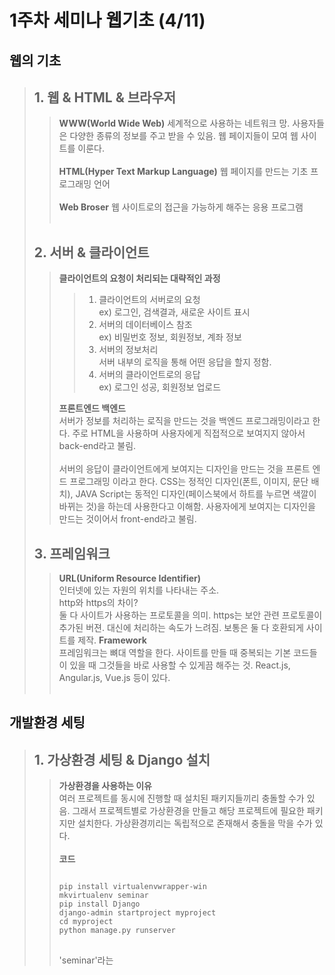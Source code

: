 1주차 세미나 웹기초 (4/11)
==============
웹의 기초
----------------------
>## 1. 웹 & HTML & 브라우저
>    >**WWW(World Wide Web)**
>    >세계적으로 사용하는 네트워크 망.
>    >사용자들은 다양한 종류의 정보를 주고 받을 수 있음.
>    >웹 페이지들이 모여 웹 사이트를 이룬다.<br><br>
>    >**HTML(Hyper Text Markup Language)**
>    >웹 페이지를 만드는 기초 프로그래밍 언어<br><br>
>    >**Web Broser**
>    >웹 사이트로의 접근을 가능하게 해주는 응용 프로그램<br><br>
>## 2. 서버 & 클라이언트
>    >**클라이언트의 요청이 처리되는 대략적인 과정**
>    >    >1. 클라이언트의 서버로의 요청<br>
>    >    >ex) 로그인, 검색결과, 새로운 사이트 표시
>    >    >2. 서버의 데이터베이스 참조<br>
>    >    >ex) 비밀번호 정보, 회원정보, 계좌 정보
>    >    >3. 서버의 정보처리<br>
>    >    >서버 내부의 로직을 통해 어떤 응답을 할지 정함.
>    >    >4. 서버의 클라이언트로의 응답<br>
>    >    >ex) 로그인 성공, 회원정보 업로드<br>
>    >
>    >**프론트엔드 백엔드**<br>
>    >서버가 정보를 처리하는 로직을 만드는 것을 백엔드 
>    >프로그래밍이라고 한다. 주로 HTML을 사용하며 사용자에게
>    >직접적으로 보여지지 않아서 back-end라고 불림.<br><br>
>    >서버의 응답이 클라이언트에게 보여지는 디자인을 만드는 것을 프론트 엔드 프로그래밍
>    >이라고 한다. CSS는 정적인 디자인(폰트, 이미지, 문단 배치), JAVA Script는 동적인
>    >디자인(페이스북에서 하트를 누르면 색깔이 바뀌는 것)을 하는데 사용한다고 이해함.
>    >사용자에게 보여지는 디자인을 만드는 것이어서 front-end라고 불림.<br>
>    >
>   
>## 3. 프레임워크
>    >**URL(Uniform Resource Identifier)**<br>
>    >인터넷에 있는 자원의 위치를 나타내는 주소.<br>
>    >http와 https의 차이?<br>
>    >둘 다 사이트가 사용하는 프로토콜을 의미. https는 보안 관련 프로토콜이 추가된 버젼.
>    >대신에 처리하는 속도가 느려짐. 보통은 둘 다 호환되게 사이트를 제작.
>    >**Framework**<br>
>    >프레임워크는 뼈대 역할을 한다. 사이트를 만들 때 중복되는 기본 코드들이 있을 때
>    >그것들을 바로 사용할 수 있게끔 해주는 것. React.js, Angular.js, Vue.js 등이
>    >있다.<br><br>


개발환경 세팅
----------------------
>## 1. 가상환경 세팅 & Django 설치
>    >**가상환경을 사용하는 이유**<br>
>    >여러 프로젝트를 동시에 진행할 때 설치된 패키지들끼리 충돌할 수가 있음.
>    >그래서 프로젝트별로 가상환경을 만들고 해당 프로젝트에 필요한 패키지만 
>    >설치한다. 가상환경끼리는 독립적으로 존재해서 충돌을 막을 수가 있다.<br><br>
>    >**코드**
>    ><pre>
>    ><code>
>    >pip install virtualenvwrapper-win
>    >mkvirtualenv seminar
>    >pip install Django
>    >django-admin startproject myproject
>    >cd myproject
>    >python manage.py runserver
>    ></code>
>    ></pre>
>    >'seminar'라는 
>    >


